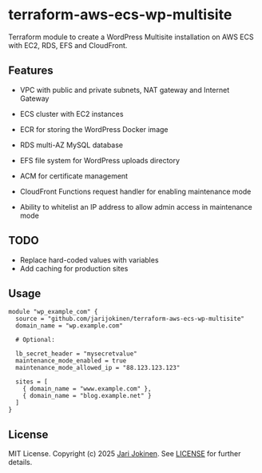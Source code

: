 # terraform-aws-ecs-wp-multisite

Terraform module to create a WordPress Multisite installation on AWS ECS with
EC2, RDS, EFS and CloudFront.

## Features

* VPC with public and private subnets, NAT gateway and Internet Gateway
* ECS cluster with EC2 instances
* ECR for storing the WordPress Docker image
* RDS multi-AZ MySQL database
* EFS file system for WordPress uploads directory
* ACM for certificate management

* CloudFront Functions request handler for enabling maintenance mode
* Ability to whitelist an IP address to allow admin access in maintenance mode

## TODO

* Replace hard-coded values with variables
* Add caching for production sites

## Usage

```hcl
module "wp_example_com" {
  source = "github.com/jarijokinen/terraform-aws-ecs-wp-multisite"
  domain_name = "wp.example.com"

  # Optional:

  lb_secret_header = "mysecretvalue" 
  maintenance_mode_enabled = true
  maintenance_mode_allowed_ip = "88.123.123.123"

  sites = [
    { domain_name = "www.example.com" },
    { domain_name = "blog.example.net" }
  ]
}
```

## License

MIT License. Copyright (c) 2025 [Jari Jokinen](https://jarijokinen.com). See
[LICENSE](https://github.com/jarijokinen/terraform-aws-ecs-wp-multisite/blob/main/LICENSE.txt)
for further details.
